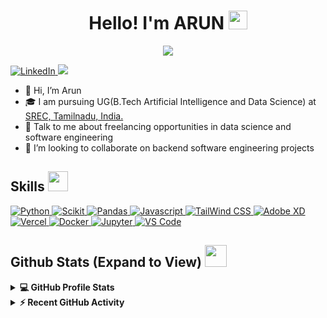 <h1 align='center'> Hello! I'm ARUN <img src = "https://raw.githubusercontent.com/MartinHeinz/MartinHeinz/master/wave.gif" width = 30px> </h1>
<p align='center'>
</p>

<p align='center'>
  <a href="https://github.com/DenverCoder1/readme-typing-svg"><img src="https://readme-typing-svg.herokuapp.com?&font=IBM+Plex+Sans&color=268C10&size=20&lines=Welcome+to+my+GitHub+Profile!;I'm+a+Data+Scientist;I'm+a+Full+Stack+Devloper;I'm+a+Software+Developer" /></a>
</p>    

   <a href="https://www.linkedin.com/in/arun-s-k-8aa3a7225/" target="_blank">
    <img alt="LinkedIn" src="https://img.shields.io/badge/LinkedIn-0077B5?style=for-the-badge&logo=linkedin&logoColor=white">
  </a>   
        <a href="arun15092003@gmail.com">       
      <img src="https://img.shields.io/badge/Gmail-D14836?style=for-the-badge&logo=gmail&logoColor=white"/>
  </a>


- 👋 Hi, I’m Arun
- 🎓 I am pursuing UG(B.Tech Artificial Intelligence and Data Science) at [SREC, Tamilnadu, India.](https://www.srec.ac.in/) 
- 💬 Talk to me about freelancing opportunities in data science and software engineering
- 👯 I’m looking to collaborate on backend software engineering projects


<h2> Skills <img src = "https://media2.giphy.com/media/QssGEmpkyEOhBCb7e1/giphy.gif?cid=ecf05e47a0n3gi1bfqntqmob8g9aid1oyj2wr3ds3mg700bl&rid=giphy.gif" width = 32px> </h2>
   <a href="https://www.python.org" target="_blank">
    <img alt="Python" src="https://img.shields.io/badge/Python-3776AB?style=for-the-badge&logo=python&logoColor=white">
  </a>

   <a href="https://scikit-learn.org/" target="_blank">
    <img alt="Scikit" src="https://img.shields.io/badge/scikit_learn-F7931E?style=for-the-badge&logo=scikit-learn&logoColor=white">
  </a>




  
   <a href="https://pandas.pydata.org/" target="_blank">
    <img alt="Pandas" src="https://img.shields.io/badge/Pandas-2C2D72?style=for-the-badge&logo=pandas&logoColor=white">
  </a>
  
  <a href="https://www.javascript.com/" target="_blank">
	<img alt="Javascript" src="https://img.shields.io/badge/JavaScript-F7DF1E?style=for-the-badge&logo=javascript&logoColor=black">
  </a>
  
  <a href="https://tailwindcss.com/" target="_blank">
	<img alt="TailWind CSS" src="https://img.shields.io/badge/Tailwind_CSS-38B2AC?style=for-the-badge&logo=tailwind-css&logoColor=white">
  </a>
  
  <a href="">
	<img alt="Adobe XD" src="https://img.shields.io/badge/Adobe%20XD-470137?style=for-the-badge&logo=Adobe%20XD&logoColor=#FF61F6">
  </a>
  

  
  <a href="https://vercel.com/" target="_blank">
	<img alt="Vercel" src="https://img.shields.io/badge/Vercel-000000?style=for-the-badge&logo=vercel&logoColor=white">
    </a>
    
  <a href="https://www.docker.com/">
	<img alt="Docker" src="https://img.shields.io/badge/Docker-2CA5E0?style=for-the-badge&logo=docker&logoColor=white">
  </a>
  

  
  <a href="https://jupyter.org/" target="_blank">
	<img alt="Jupyter" src="https://img.shields.io/badge/Jupyter-F37626.svg?&style=for-the-badge&logo=Jupyter&logoColor=white">
  </a>
  
  <a href="https://code.visualstudio.com/">
	<img alt="VS Code" src="https://img.shields.io/badge/Visual_Studio_Code-0078D4?style=for-the-badge&logo=visual%20studio%20code&logoColor=white">
  </a>
  


<h2> Github Stats (Expand to View) <img src = "https://i.pinimg.com/originals/65/c4/f4/65c4f452571be1261e9c623f7da488ac.gif" width = 35px> </h2>

<details> 
  <summary><b>💻 GitHub Profile Stats</b></summary>
  <br/>
  <p align="center">
    <a href="https://github.com/ArunSK-15/github-readme-stats"><img alt="ArunSK-15 Github Stats" src="https://github-readme-stats.vercel.app/api?username=ArunSK-15&show_icons=true&theme=dark"/ height="192px"/></a>
<br/>
  &nbsp;
	  <img alt="ArunSK-15" src="https://github-readme-stats.vercel.app/api/top-langs?username=ArunSK-15&layout=compact&theme=dark"  height="192px"/>
  <br/>
  </p>
</details>


<details>
  <summary><b>⚡ Recent GitHub Activity</b></summary>
  <br/>             
   <a href="https://github.com/ArunSK-15"><img alt="ArunSK-15 Activity Graph" src="https://activity-graph.herokuapp.com/graph?username=ArunSK-15&custom_title='s%20Contribution%20Graph&theme=react-dark" /></a>
  <br/>

</details>

<br/>


          
